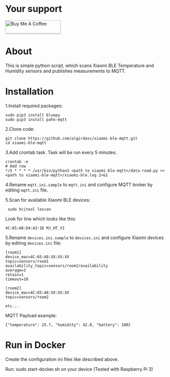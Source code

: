 # Your support
<a href="https://www.buymeacoffee.com/Ua0JwY9" target="_blank"><img src="https://www.buymeacoffee.com/assets/img/custom_images/orange_img.png" alt="Buy Me A Coffee" style="height: 41px !important;width: 174px !important;box-shadow: 0px 3px 2px 0px rgba(190, 190, 190, 0.5) !important;-webkit-box-shadow: 0px 3px 2px 0px rgba(190, 190, 190, 0.5) !important;" ></a>

# About
This is simple python script, which scans Xiaomi BLE Temperature and Humidity sensors and publishes measurements to MQTT. 

# Installation

1.Install required packages:
    
    sudo pip3 install bluepy
    sudo pip3 install paho-mqtt

2.Clone code:

    git clone https://github.com/algirdasc/xiaomi-ble-mqtt.git
    cd xiaomi-ble-mqtt

3.Add crontab task. Task will be run every 5 minutes:

    crontab -e
	# Add row
	*/5 * * * * /usr/bin/python3 <path to xiaomi-ble-mqtt>/data-read.py >> <path to xiaomi-ble-mqtt>/xiaomi-ble.log 2>&1

4.Rename `mqtt.ini.sample` to `mqtt.ini` and configure MQTT broker by editing `mqtt.ini` file.

5.Scan for available Xiaomi BLE devices:

     sudo hcitool lescan

Look for line which looks like this: 

    4C:65:A8:D4:A3:1D MJ_HT_V1

5.Rename `devices.ini.sample` to `devices.ini` and configure Xiaomi devices by editing `devices.ini` file:

    [room1]
    device_mac=4C:65:A8:XX:XX:XX
    topic=sensors/room1
    availability_topic=sensors/room1/availability
    average=3
    retain=1
    timeout=10
    
    [room2]
    device_mac=4C:65:A8:XX:XX:XX
    topic=sensors/room2
    
    etc...

MQTT Payload example:

    {"temperature": 25.7, "humidity": 42.0, "battery": 100}

# Run in Docker

Create the configuration ini files like described above. 

Run: sudo start-docker.sh on your device (Tested with Raspberry Pi 3)

